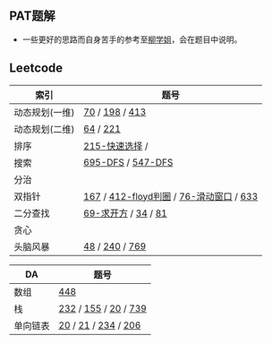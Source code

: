 ## PAT题解
* 一些更好的思路而自身苦手的参考至[柳学姐](https://github.com/liuchuo/PAT)，会在题目中说明。
## Leetcode
| 索引 | 题号 |
| --- | --- |
| 动态规划(一维) | [70](https://github.com/tsunemori-akane/Leetcode-PAT/tree/master/leetcode/0070) / [198](https://github.com/tsunemori-akane/Leetcode-PAT/tree/master/leetcode/0198) / [413](https://github.com/tsunemori-akane/Leetcode-PAT/tree/master/leetcode/0413) |
| 动态规划(二维) | [64](https://github.com/tsunemori-akane/Leetcode-PAT/tree/master/leetcode/0064) / [221](https://github.com/tsunemori-akane/Leetcode-PAT/tree/master/leetcode/0221) |
| 排序 | [215-快速选择](https://github.com/tsunemori-akane/Leetcode-PAT/tree/master/leetcode/0215) / []() |
| 搜索 | [695-DFS](https://github.com/tsunemori-akane/Leetcode-PAT/tree/master/leetcode/0695) / [547-DFS](https://github.com/tsunemori-akane/Leetcode-PAT/tree/master/leetcode/0547) |
| 分治 | []() |
| 双指针 | [167](https://github.com/tsunemori-akane/Leetcode-PAT/blob/master/leetcode/0167.cpp) / [412-floyd判圈](https://github.com/tsunemori-akane/Leetcode-PAT/tree/master/leetcode/0142) / [76-滑动窗口](https://github.com/tsunemori-akane/Leetcode-PAT/blob/master/leetcode/0076.cpp) / [633](https://github.com/tsunemori-akane/Leetcode-PAT/tree/master/leetcode/0633) |
| 二分查找 | [69-求开方](https://github.com/tsunemori-akane/Leetcode-PAT/tree/master/leetcode/0069) / [34](https://github.com/tsunemori-akane/Leetcode-PAT/tree/master/leetcode/0034) / [81](https://github.com/tsunemori-akane/Leetcode-PAT/tree/master/leetcode/0081) |
| 贪心 | []()  []() |
| 头脑风暴 | [48](https://github.com/tsunemori-akane/Leetcode-PAT/tree/master/leetcode/0048) / [240](https://github.com/tsunemori-akane/Leetcode-PAT/tree/master/leetcode/0240) / [769](https://github.com/tsunemori-akane/Leetcode-PAT/blob/master/leetcode/0769.cpp) |


| DA | 题号 |
| --- | --- |
| 数组 | [448](https://github.com/tsunemori-akane/Leetcode-PAT/tree/master/leetcode/0448) |
| 栈 | [232](https://github.com/tsunemori-akane/Leetcode-PAT/tree/master/leetcode/0232) / [155](https://github.com/tsunemori-akane/Leetcode-PAT/tree/master/leetcode/155) / [20](https://github.com/tsunemori-akane/Leetcode-PAT/tree/master/leetcode/0020) / [739](https://github.com/tsunemori-akane/Leetcode-PAT/tree/master/leetcode/0739)|
| 单向链表 | [20](https://github.com/tsunemori-akane/Leetcode-PAT/tree/master/leetcode/0020) / [21](https://github.com/tsunemori-akane/Leetcode-PAT/tree/master/leetcode/0021) / [234](https://github.com/tsunemori-akane/Leetcode-PAT/tree/master/leetcode/0234) / [206](https://github.com/tsunemori-akane/Leetcode-PAT/tree/master/leetcode/0206)|
